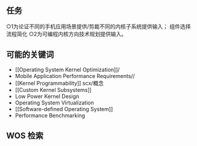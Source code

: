 ## 任务
○1为论证不同的手机应用场景提供/剪裁不同的内核子系统提供输入；
	组件选择
	流程简化
○2为可编程内核方向技术规划提供输入。
## 可能的关键词
- [[Operating System Kernel Optimization]]/
- Mobile Application Performance Requirements//
- [[Kernel Programmability]] scx/概念
- [[Custom Kernel Subsystems]]
- Low Power Kernel Design
- Operating System Virtualization
- [[Software-defined Operating System]]
- Performance Benchmarking
## WOS 检索

